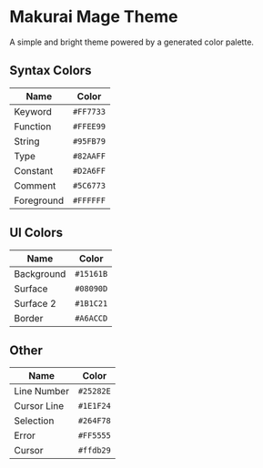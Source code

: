 # Makurai Mage Theme

A simple and bright theme powered by a generated color palette.

## Syntax Colors
| Name      | Color          |
|-----------|----------------|
| Keyword   | `#FF7733` |
| Function  | `#FFEE99` |
| String    | `#95FB79` |
| Type      | `#82AAFF` |
| Constant  | `#D2A6FF` |
| Comment   | `#5C6773` |
| Foreground| `#FFFFFF` |

## UI Colors
| Name        | Color           |
|-------------|-----------------|
| Background  | `#15161B` |
| Surface     | `#08090D` |
| Surface 2   | `#1B1C21` |
| Border      | `#A6ACCD` |

## Other
| Name         | Color           |
|--------------|-----------------|
| Line Number  | `#25282E` |
| Cursor Line  | `#1E1F24` |
| Selection    | `#264F78` |
| Error        | `#FF5555` |
| Cursor       | `#ffdb29` |